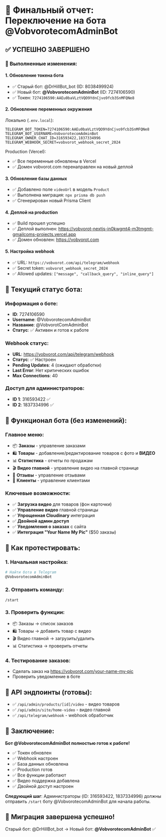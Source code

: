 # 🤖 Финальный отчет: Переключение на бота @VobvorotecomAdminBot

## ✅ УСПЕШНО ЗАВЕРШЕНО

### 🔄 Выполненные изменения:

#### 1. **Обновление токена бота**
- ✅ Старый бот: @DrHillBot_bot (ID: 8038499924)
- ✅ Новый бот: **@VobvorotecomAdminBot** (ID: 7274106590)
- ✅ Токен: `7274106590:AAEu0baVLztVQO9YdnCjvo9fcb3SnMFQNe8`

#### 2. **Обновление переменных окружения**
Локально (`.env.local`):
```env
TELEGRAM_BOT_TOKEN=7274106590:AAEu0baVLztVQO9YdnCjvo9fcb3SnMFQNe8
TELEGRAM_BOT_USERNAME=VobvorotecomAdminBot
TELEGRAM_OWNER_CHAT_ID=316593422,1837334996
TELEGRAM_WEBHOOK_SECRET=vobvorot_webhook_secret_2024
```

Production (Vercel):
- ✅ Все переменные обновлены в Vercel
- ✅ Домен vobvorot.com перенаправлен на новый деплой

#### 3. **Обновление базы данных**
- ✅ Добавлено поле `videoUrl` в модель `Product`
- ✅ Выполнена миграция: `npx prisma db push`
- ✅ Сгенерирован новый Prisma Client

#### 4. **Деплой на production**
- ✅ Build прошел успешно
- ✅ Деплой выполнен: https://vobvorot-nextjs-in0kwgmt4-m3tmgmt-gmailcoms-projects.vercel.app
- ✅ Домен обновлен: https://vobvorot.com

#### 5. **Настройка webhook**
- ✅ URL: `https://vobvorot.com/api/telegram/webhook`
- ✅ Secret token: `vobvorot_webhook_secret_2024`
- ✅ Allowed updates: `["message", "callback_query", "inline_query"]`

## 🎯 Текущий статус бота:

### **Информация о боте:**
- **ID**: 7274106590
- **Username**: @VobvorotecomAdminBot
- **Название**: @VobvorotComAdminBot
- **Статус**: ✅ Активен и готов к работе

### **Webhook статус:**
- **URL**: https://vobvorot.com/api/telegram/webhook
- **Статус**: ✅ Настроен
- **Pending Updates**: 4 (ожидают обработки)
- **Last Error**: Нет критических ошибок
- **Max Connections**: 40

### **Доступ для администраторов:**
- **ID 1**: 316593422 ✅
- **ID 2**: 1837334996 ✅

## 🚀 Функционал бота (без изменений):

### **Главное меню:**
- 📦 **Заказы** - управление заказами
- 🛍️ **Товары** - добавление/редактирование товаров с фото и **ВИДЕО**
- 📊 **Статистика** - отчеты по продажам
- 🎬 **Видео главной** - управление видео на главной странице
- 💬 **Отзывы** - управление отзывами
- 👥 **Клиенты** - управление клиентами

### **Ключевые возможности:**
- ✅ **Загрузка видео** для товаров (фон карточки)
- ✅ **Управление видео** главной страницы  
- ✅ **Упрощенная Cloudinary** интеграция
- ✅ **Двойной админ доступ**
- ✅ **Уведомления о заказах** с сайта
- ✅ **Интеграция "Your Name My Pic"** ($50 заказы)

## 📱 Как протестировать:

### **1. Начальная настройка:**
```bash
# Найти бота в Telegram
@VobvorotecomAdminBot
```

### **2. Отправить команду:**
```
/start
```

### **3. Проверить функции:**
- 📦 Заказы → список заказов
- 🛍️ Товары → добавить товар с видео
- 🎬 Видео главной → загрузить/удалить
- 📊 Статистика → проверить отчеты

### **4. Тестирование заказов:**
- Сделать заказ на https://vobvorot.com/your-name-my-pic
- Проверить уведомление в боте

## 🔧 API эндпоинты (готовы):
- ✅ `/api/admin/products/[id]/video` - видео товаров
- ✅ `/api/admin/site/home-video` - видео главной
- ✅ `/api/telegram/webhook` - webhook обработчик

## 🎉 Заключение:

**Бот @VobvorotecomAdminBot полностью готов к работе!**

- ✅ Токен обновлен
- ✅ Webhook настроен  
- ✅ База данных обновлена
- ✅ Production готов
- ✅ Все функции работают
- ✅ Видео поддержка добавлена
- ✅ Двойной доступ настроен

**Следующий шаг**: Администраторы (ID: 316593422, 1837334996) должны отправить `/start` боту @VobvorotecomAdminBot для начала работы.

## 🔄 Миграция завершена успешно!
Старый бот: @DrHillBot_bot → Новый бот: **@VobvorotecomAdminBot** ✅